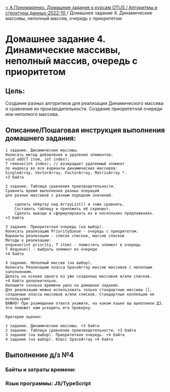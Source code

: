 [< А.Пономаренко. Домашние задания к курсам OTUS / Алгоритмы и структуры данных-2022-10 ](../README.md) / Домашнее задание 4. Динамические массивы, неполный массив, очередь с приоритетом

# Домашнее задание 4. Динамические массивы, неполный массив, очередь с приоритетом

## Цель:

Создание разных алгоритмов для реализации Динамического массива и сравнение их производительности. Создание приоритетной очереди или неполного массива.

## Описание/Пошаговая инструкция выполнения домашнего задания:

```
1 задание. Динамические массивы.
Написать метод добавления и удаления элементов:
void add(T item, int index);
T remove(int index); // возвращает удаляемый элемент
по индексу во все варианты динамических массивов:
SingleArray, VectorArray, FactorArray, MatrixArray *.
+3 байта

2 задание. Таблица сравнения производительности.
Сравнить время выполнения разных операций
для разных массивов с разным порядком значений.

    сделать обёртку над ArrayList() и тоже сравнить.
    Составить таблицу и приложить её скриншот.
    Сделать выводы и сформулировать их в нескольких предложениях.
+3 байта

3 задание. Приоритетная очередь (на выбор).
Написать реализацию PriorityQueue - очередь с приоритетом.
Варианты реализации - список списков, массив списков
Методы к реализации:
enqueue(int priority, T item) - поместить элемент в очередь
T dequeue() - выбрать элемент из очереди
+4 байта

4 задание. Неполный массив (на выбор).
Написать Реализацию класса SpaceArray массив массивов с неполным заполнением.
Делать на основе одного из уже созданных массивов и/или списков.
+4 байта дополнительно.
Напишите сколько времени ушло на домашнее задание.
Для реализации можно использовать только стандартные массивы [],
созданные классы массивов и/или списков. Стандартные коллекции не используем!
ВАЖНО! При размещении ответа укажите, на каком языке вы выполнили ДЗ. Это поможет нам ускорить его проверку.

Критерии оценки:

1 задание. Динамические массивы. +3 байта
2 задание. Таблица сравнение производительности. +3 байта
3 задание (на выбор). Приоритетная очередь. +4 байта
4 задание (на выбор). Класс SpaceArray +4 байта

```




## Выполнение д/з №4



### Байты и затраты времени:

### Язык программы: JS/TypeScript